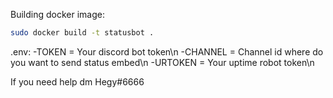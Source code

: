 Building docker image:
```bash
sudo docker build -t statusbot .
```


.env:
    -TOKEN = Your discord bot token\n
    -CHANNEL = Channel id where do you want to send status embed\n
    -URTOKEN = Your uptime robot token\n

If you need help dm Hegy#6666
